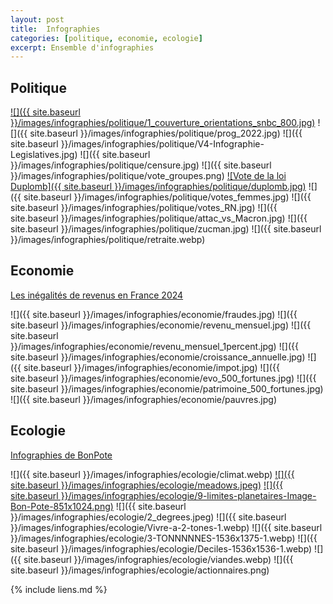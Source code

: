 ```yaml
---
layout: post
title:  Infographies
categories: [politique, economie, ecologie]
excerpt: Ensemble d'infographies
---
```

## Politique

[![]({{ site.baseurl }}/images/infographies/politique/1_couverture_orientations_snbc_800.jpg)](https://presidentielle2022.theshifters.org/decryptage/)
![]({{ site.baseurl }}/images/infographies/politique/prog_2022.jpg)
![]({{ site.baseurl }}/images/infographies/politique/V4-Infographie-Legislatives.jpg)
![]({{ site.baseurl }}/images/infographies/politique/censure.jpg)
![]({{ site.baseurl }}/images/infographies/politique/vote_groupes.png)
[![Vote de la loi Duplomb]({{ site.baseurl }}/images/infographies/politique/duplomb.jpg)]((https://www.generations-futures.fr/actualites/pour-contre-duplomb/))
![]({{ site.baseurl }}/images/infographies/politique/votes_femmes.jpg)
![]({{ site.baseurl }}/images/infographies/politique/votes_RN.jpg)
![]({{ site.baseurl }}/images/infographies/politique/attac_vs_Macron.jpg)
![]({{ site.baseurl }}/images/infographies/politique/zucman.jpg)
![]({{ site.baseurl }}/images/infographies/politique/retraite.webp)

## Economie

[Les inégalités de revenus en France 2024](https://elucid.media/analyse-graphique/inegalites-revenus-france/inegalites-macron-novembre-2024-exploser-revenus-ultra-riches)

![]({{ site.baseurl }}/images/infographies/economie/fraudes.jpg)
![]({{ site.baseurl }}/images/infographies/economie/revenu_mensuel.jpg)
![]({{ site.baseurl }}/images/infographies/economie/revenu_mensuel_1percent.jpg)
![]({{ site.baseurl }}/images/infographies/economie/croissance_annuelle.jpg)
![]({{ site.baseurl }}/images/infographies/economie/impot.jpg)
![]({{ site.baseurl }}/images/infographies/economie/evo_500_fortunes.jpg)
![]({{ site.baseurl }}/images/infographies/economie/patrimoine_500_fortunes.jpg)
![]({{ site.baseurl }}/images/infographies/economie/pauvres.jpg)

## Ecologie

[Infographies de BonPote](https://bonpote.com/infographies/)

![]({{ site.baseurl }}/images/infographies/ecologie/climat.webp)
[![]({{ site.baseurl }}/images/infographies/ecologie/meadows.jpeg)](https://www.resilience.org/stories/2025-05-20/limits-to-growth-was-right-about-collapse/)
[![]({{ site.baseurl }}/images/infographies/ecologie/9-limites-planetaires-Image-Bon-Pote-851x1024.png)](https://bonpote.com/la-7e-limite-planetaire-est-officiellement-depassee-lacidification-des-oceans/)
![]({{ site.baseurl }}/images/infographies/ecologie/2_degrees.jpeg)
![]({{ site.baseurl }}/images/infographies/ecologie/Vivre-a-2-tones-1.webp)
![]({{ site.baseurl }}/images/infographies/ecologie/3-TONNNNNES-1536x1375-1.webp)
![]({{ site.baseurl }}/images/infographies/ecologie/Deciles-1536x1536-1.webp)
![]({{ site.baseurl }}/images/infographies/ecologie/viandes.webp)
![]({{ site.baseurl }}/images/infographies/ecologie/actionnaires.png)

{% include liens.md %}
